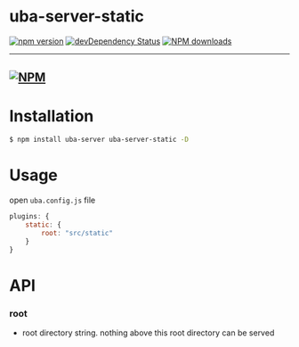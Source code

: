 # uba-server-static

[![npm version](https://img.shields.io/npm/v/uba-server-static.svg)](https://www.npmjs.com/package/uba-server-static)
[![devDependency Status](https://img.shields.io/david/dev/tinper-uba/uba-server-static.svg)](https://david-dm.org/tinper-uba/uba-server-static#info=devDependencies)
[![NPM downloads](http://img.shields.io/npm/dm/uba-server-static.svg?style=flat)](https://npmjs.org/package/uba-server-static)

---
[![NPM](https://nodei.co/npm/uba-server-static.png)](https://nodei.co/npm/uba-server-static/)
---

# Installation

```bash
$ npm install uba-server uba-server-static -D
```

# Usage

open `uba.config.js` file 
```js
plugins: {
    static: {
        root: "src/static"
    }
}
```
# API

### root
- root directory string. nothing above this root directory can be served